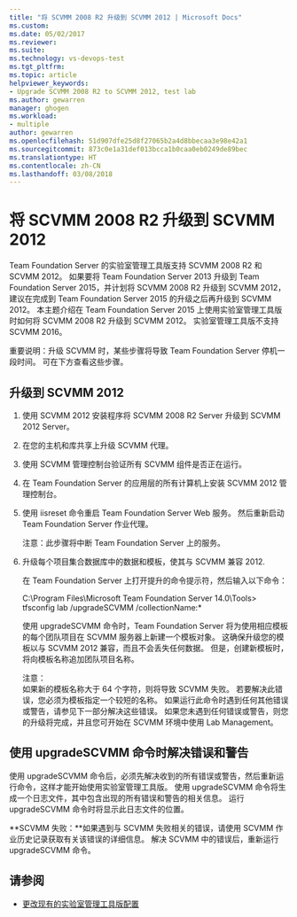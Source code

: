 ```yaml
---
title: "将 SCVMM 2008 R2 升级到 SCVMM 2012 | Microsoft Docs"
ms.custom: 
ms.date: 05/02/2017
ms.reviewer: 
ms.suite: 
ms.technology: vs-devops-test
ms.tgt_pltfrm: 
ms.topic: article
helpviewer_keywords:
- Upgrade SCVMM 2008 R2 to SCVMM 2012, test lab
ms.author: gewarren
manager: ghogen
ms.workload:
- multiple
author: gewarren
ms.openlocfilehash: 51d907dfe25d8f27065b2a4d8bbecaa3e98e42a1
ms.sourcegitcommit: 873c0e1a31def013bcca1b0caa0eb0249de89bec
ms.translationtype: HT
ms.contentlocale: zh-CN
ms.lasthandoff: 03/08/2018
---
```

# <a name="upgrade-scvmm-2008-r2-to-scvmm-2012"></a>将 SCVMM 2008 R2 升级到 SCVMM 2012

Team Foundation Server 的实验室管理工具版支持 SCVMM 2008 R2 和 SCVMM 2012。 如果要将 Team Foundation Server 2013 升级到 Team Foundation Server 2015，并计划将 SCVMM 2008 R2 升级到 SCVMM 2012，建议在完成到 Team Foundation Server 2015 的升级之后再升级到 SCVMM 2012。 本主题介绍在 Team Foundation Server 2015 上使用实验室管理工具版时如何将 SCVMM 2008 R2 升级到 SCVMM 2012。
实验室管理工具版不支持 SCVMM 2016。 

重要说明：升级 SCVMM 时，某些步骤将导致 Team Foundation Server 停机一段时间。 可在下方查看这些步骤。

## <a name="upgrading-to-scvmm-2012"></a>升级到 SCVMM 2012

1. 使用 SCVMM 2012 安装程序将 SCVMM 2008 R2 Server 升级到 SCVMM 2012 Server。

1. 在您的主机和库共享上升级 SCVMM 代理。

1. 使用 SCVMM 管理控制台验证所有 SCVMM 组件是否正在运行。

1. 在 Team Foundation Server 的应用层的所有计算机上安装 SCVMM 2012 管理控制台。

1. 使用 iisreset 命令重启 Team Foundation Server Web 服务。 然后重新启动 Team Foundation Server 作业代理。

   注意：此步骤将中断 Team Foundation Server 上的服务。

1. 升级每个项目集合数据库中的数据和模板，使其与 SCVMM 兼容 
   2012.

   在 Team Foundation Server 上打开提升的命令提示符，然后输入以下命令：

   C:\\Program Files\\Microsoft Team Foundation Server 14.0\\Tools\> tfsconfig lab /upgradeSCVMM /collectionName:\*

   使用 upgradeSCVMM 命令时，Team Foundation Server 将为使用相应模板的每个团队项目在 SCVMM 服务器上新建一个模板对象。 这确保升级您的模板以与 SCVMM 2012 兼容，而且不会丢失任何数据。 但是，创建新模板时，将向模板名称追加团队项目名称。

   注意：  
   如果新的模板名称大于 64 个字符，则将导致 SCVMM 失败。 若要解决此错误，您必须为模板指定一个较短的名称。 如果运行此命令时遇到任何其他错误或警告，请参见下一部分解决这些错误。 如果您未遇到任何错误或警告，则您的升级将完成，并且您可开始在 SCVMM 环境中使用 Lab Management。

## <a name="resolving-errors-and-warnings-when-using-the-upgradescvmm-command"></a>使用 upgradeSCVMM 命令时解决错误和警告

使用 upgradeSCVMM 命令后，必须先解决收到的所有错误或警告，然后重新运行命令，这样才能开始使用实验室管理工具版。 使用 upgradeSCVMM 命令将生成一个日志文件，其中包含出现的所有错误和警告的相关信息。 运行 upgradeSCVMM 命令时将显示此日志文件的位置。

**SCVMM 失败：**如果遇到与 SCVMM 失败相关的错误，请使用 SCVMM 作业历史记录获取有关该错误的详细信息。 解决 SCVMM 中的错误后，重新运行 upgradeSCVMM 命令。

## <a name="see-also"></a>请参阅

* [更改现有的实验室管理工具版配置](https://msdn.microsoft.com/library/ee704508%28v=vs.140%29.aspx)
